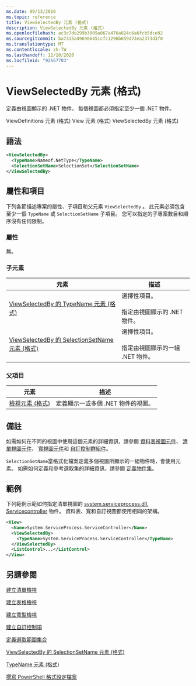 ```yaml
---
ms.date: 09/13/2016
ms.topic: reference
title: ViewSelectedBy 元素 (格式)
description: ViewSelectedBy 元素 (格式)
ms.openlocfilehash: ac3c7de299b3009a067a476a024c6a6fcb5dce02
ms.sourcegitcommit: ba7315a496986451cfc1296b659d73ea2373d3f0
ms.translationtype: MT
ms.contentlocale: zh-TW
ms.lasthandoff: 12/10/2020
ms.locfileid: "92667703"
---
```

# <a name="viewselectedby-element-format"></a>ViewSelectedBy 元素 (格式)

定義由視圖顯示的 .NET 物件。 每個視圖都必須指定至少一個 .NET 物件。

ViewDefinitions 元素 (格式) View 元素 (格式) ViewSelectedBy 元素 (格式) 

## <a name="syntax"></a>語法

```xml
<ViewSelectedBy>
  <TypeName>Nameof.NetType</TypeName>
  <SelectionSetName>SelectionSet</SelectionSetName>
</ViewSelectedBy>
```

## <a name="attributes-and-elements"></a>屬性和項目

下列各節描述專案的屬性、子項目和父元素 `ViewSelectedBy` 。 此元素必須包含至少一個 `TypeName` 或 `SelectionSetName` 子項目。 您可以指定的子專案數目和順序沒有任何限制。

### <a name="attributes"></a>屬性

無。

### <a name="child-elements"></a>子元素

|元素|描述|
|-------------|-----------------|
|[ViewSelectedBy 的 TypeName 元素 (格式)](./typename-element-for-viewselectedby-format.md)|選擇性項目。<br /><br /> 指定由視圖顯示的 .NET 物件。|
|[ViewSelectedBy 的 SelectionSetName 元素 (格式)](./selectionsetname-element-for-viewselectedby-format.md)|選擇性項目。<br /><br /> 指定由視圖顯示的一組 .NET 物件。|

### <a name="parent-elements"></a>父項目

|元素|描述|
|-------------|-----------------|
|[檢視元素 (格式)](./view-element-format.md)|定義顯示一或多個 .NET 物件的視圖。|

## <a name="remarks"></a>備註

如需如何在不同的視圖中使用這個元素的詳細資訊，請參閱 [資料表視圖元件](./creating-a-table-view.md)、 [清單視圖元件](./creating-a-list-view.md)、 [寬視圖元件](./creating-a-wide-view.md)和 [自訂控制群組件](./creating-custom-controls.md)。

`SelectionSetName`當格式化檔案定義多個視圖所顯示的一組物件時，會使用元素。 如需如何定義和參考選取集的詳細資訊，請參閱 [定義物件集](./defining-selection-sets.md)。

## <a name="example"></a>範例

下列範例示範如何指定清單視圖的 [system.serviceprocess.dll. Servicecontroller](/dotnet/api/System.ServiceProcess.ServiceController) 物件。 資料表、寬和自訂視圖都使用相同的架構。

```xml
<View>
  <Name>System.ServiceProcess.ServiceController</Name>
  <ViewSelectedBy>
    <TypeName>System.ServiceProcess.ServiceController</TypeName>
  </ViewSelectedBy>
  <ListControl>...</ListControl>
</View>
```

## <a name="see-also"></a>另請參閱

[建立清單檢視](./creating-a-list-view.md)

[建立表格檢視](./creating-a-table-view.md)

[建立寬型檢視](./creating-a-wide-view.md)

[建立自訂控制項](./creating-custom-controls.md)

[定義選取範圍集合](./defining-selection-sets.md)

[ViewSelectedBy 的 SelectionSetName 元素 (格式)](./selectionsetname-element-for-viewselectedby-format.md)

[TypeName 元素 (格式) ](./typename-element-for-viewselectedby-format.md)

[撰寫 PowerShell 格式設定檔案](./writing-a-powershell-formatting-file.md)
